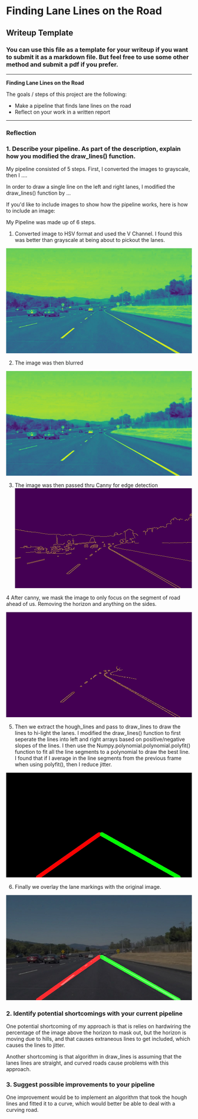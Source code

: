 # **Finding Lane Lines on the Road**

## Writeup Template

### You can use this file as a template for your writeup if you want to submit it as a markdown file. But feel free to use some other method and submit a pdf if you prefer.

---

**Finding Lane Lines on the Road**

The goals / steps of this project are the following:
* Make a pipeline that finds lane lines on the road
* Reflect on your work in a written report


[//]: # (Image References)

[image1]: ./examples/grayscale.jpg "Grayscale"
[image2]: ./test_images_output/solidWhiteCurve_F0_V.jpg "HSV(V)"
[image3]: ./test_images_output/solidWhiteCurve_F0_blurred.jpg "blurred"
[image4]: ./test_images_output/solidWhiteCurve_F0_canned.jpg "canned"
[image5]: ./test_images_output/solidWhiteCurve_F0_masked.jpg "masked"
[image6]: ./test_images_output/solidWhiteCurve_F0_hough.jpg "hough"
[image7]: ./test_images_output/solidWhiteCurve_F0_weighted.jpg "weighted"

---

### Reflection

### 1. Describe your pipeline. As part of the description, explain how you modified the draw_lines() function.

My pipeline consisted of 5 steps. First, I converted the images to grayscale, then I ....

In order to draw a single line on the left and right lanes, I modified the draw_lines() function by ...

If you'd like to include images to show how the pipeline works, here is how to include an image:

My Pipeline was made up of 6 steps.

1) Converted image to HSV format and used the V Channel. I found this was better than grayscale at being about to pickout the lanes.

![alt text][image2]

2) The image was then blurred

![alt text][image3]

3) The image was then passed thru Canny for edge detection
![alt text][image4]

4 After canny, we mask the image to only focus on the segment of road ahead of us. Removing the horizon and anything on the sides.

![alt text][image5]

5) Then we extract the hough_lines and pass to draw_lines to draw the lines to hi-light the lanes. I modified the draw_lines() function to first seperate the lines into left and right arrays based on positive/negative slopes of the lines. I then use the Numpy.polynomial.polynomial.polyfit() function to fit all the line segments to a polynomial to draw the best line. I found that if I average in the line segments from the previous frame when using polyfit(), then I reduce jitter.

![alt text][image6]

6) Finally we overlay the lane markings with the original image.

![alt text][image7]


### 2. Identify potential shortcomings with your current pipeline

One potential shortcoming of my approach is that is relies on hardwiring the percentage of the image above the horizon to mask out, but the horizon is moving due to hills, and that causes extraneous lines to get included, which causes the lines to jitter.

Another shortcoming is that algorithm in draw_lines is assuming that the lanes lines are straight, and curved roads cause problems with this approach.


### 3. Suggest possible improvements to your pipeline

One improvement would be to implement an algorithm that took the hough lines and fitted it to a curve, which would better be able to deal with a curving road.
